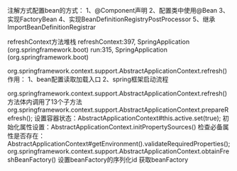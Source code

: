 注解方式配置bean的方式：
1、@Component声明
2、配置类中使用@Bean
3、实现FactoryBean
4、实现BeanDefinitionRegistryPostProcessor
5、继承ImportBeanDefinitionRegistrar


refreshContext方法堆栈
    refreshContext:397, SpringApplication (org.springframework.boot)
    run:315, SpringApplication (org.springframework.boot)
    
org.springframework.context.support.AbstractApplicationContext.refresh()作用：
    1、bean配置读取加载入口
    2、spring框架启动流程

org.springframework.context.support.AbstractApplicationContext.refresh()方法体内调用了13个子方法
    org.springframework.context.support.AbstractApplicationContext.prepareRefresh();
        设置容器状态：AbstractApplicationContext#this.active.set(true);
        初始化属性设置：AbstractApplicationContext.initPropertySources()
        检查必备属性是否存在：AbstractApplicationContext#getEnvironment().validateRequiredProperties();
    org.springframework.context.support.AbstractApplicationContext.obtainFreshBeanFactory()
        设置beanFactory的序列化id
        获取beanFactory


